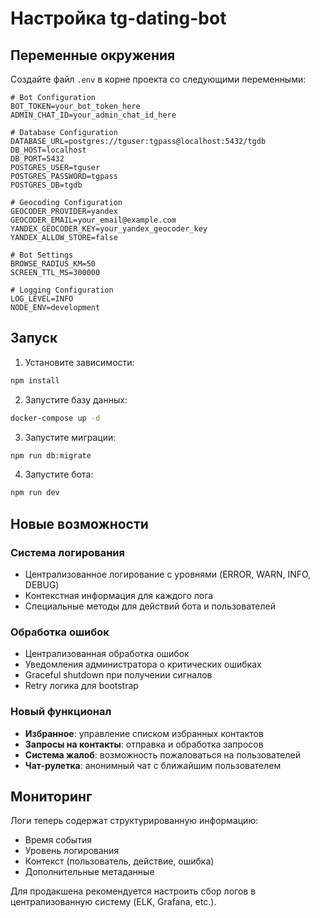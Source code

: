 # Настройка tg-dating-bot

## Переменные окружения

Создайте файл `.env` в корне проекта со следующими переменными:

```env
# Bot Configuration
BOT_TOKEN=your_bot_token_here
ADMIN_CHAT_ID=your_admin_chat_id_here

# Database Configuration
DATABASE_URL=postgres://tguser:tgpass@localhost:5432/tgdb
DB_HOST=localhost
DB_PORT=5432
POSTGRES_USER=tguser
POSTGRES_PASSWORD=tgpass
POSTGRES_DB=tgdb

# Geocoding Configuration
GEOCODER_PROVIDER=yandex
GEOCODER_EMAIL=your_email@example.com
YANDEX_GEOCODER_KEY=your_yandex_geocoder_key
YANDEX_ALLOW_STORE=false

# Bot Settings
BROWSE_RADIUS_KM=50
SCREEN_TTL_MS=300000

# Logging Configuration
LOG_LEVEL=INFO
NODE_ENV=development
```

## Запуск

1. Установите зависимости:
```bash
npm install
```

2. Запустите базу данных:
```bash
docker-compose up -d
```

3. Запустите миграции:
```bash
npm run db:migrate
```

4. Запустите бота:
```bash
npm run dev
```

## Новые возможности

### Система логирования
- Централизованное логирование с уровнями (ERROR, WARN, INFO, DEBUG)
- Контекстная информация для каждого лога
- Специальные методы для действий бота и пользователей

### Обработка ошибок
- Централизованная обработка ошибок
- Уведомления администратора о критических ошибках
- Graceful shutdown при получении сигналов
- Retry логика для bootstrap

### Новый функционал
- **Избранное**: управление списком избранных контактов
- **Запросы на контакты**: отправка и обработка запросов
- **Система жалоб**: возможность пожаловаться на пользователей
- **Чат-рулетка**: анонимный чат с ближайшим пользователем

## Мониторинг

Логи теперь содержат структурированную информацию:
- Время события
- Уровень логирования
- Контекст (пользователь, действие, ошибка)
- Дополнительные метаданные

Для продакшена рекомендуется настроить сбор логов в централизованную систему (ELK, Grafana, etc.).
